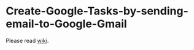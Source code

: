 # Create-Google-Tasks-by-sending-email-to-Google-Gmail

Please read [wiki](../../wiki/Create-Google-Tasks-by-sending-email-to-Google-Gmail).
